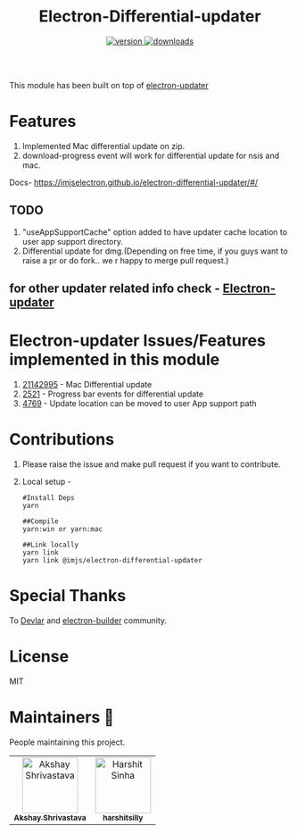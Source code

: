 <h1 align="center">Electron-Differential-updater</h1>

<p align="center">
<a href="https://npmjs.org/package/@imjs/electron-differential-updater">
<img src="https://img.shields.io/npm/v/@imjs/electron-differential-updater.svg" alt="version">
</a>

<a href="https://npmjs.org/package/@imjs/electron-differential-updater">
<img src="https://img.shields.io/npm/dm/@imjs/electron-differential-updater.svg" alt="downloads">
</a>
</p>

<br>
<br>

This module has been built on top of [electron-updater](https://github.com/electron-userland/electron-builder/tree/master/packages/electron-updater)

# Features

1. Implemented Mac differential update on zip.
2. download-progress event will work for differential update for nsis and mac.

Docs- https://imjselectron.github.io/electron-differential-updater/#/

## TODO

1. "useAppSupportCache" option added to have updater cache location to user app support directory.
2. Differential update for dmg.(Depending on free time, if you guys want to raise a pr or do fork.. we r happy to merge pull request.)

## for other updater related info check - [Electron-updater](https://github.com/electron-userland/electron-builder/tree/master/packages/electron-updater)

# Electron-updater Issues/Features implemented in this module

1.  [2114](https://github.com/electron-userland/electron-builder/issues/2114)[2995](https://github.com/electron-userland/electron-builder/issues/2995) - Mac Differential update
2.  [2521](https://github.com/electron-userland/electron-builder/issues/2521) - Progress bar events for differential update
3.  [4769](https://github.com/electron-userland/electron-builder/issues/4769) - Update location can be moved to user App support path

# Contributions

1. Please raise the issue and make pull request if you want to contribute.
2. Local setup -

   ```
   #Install Deps
   yarn

   ##Compile
   yarn:win or yarn:mac

   ##Link locally
   yarn link
   yarn link @imjs/electron-differential-updater
   ```

# Special Thanks

To [Devlar](https://github.com/develar) and [electron-builder](https://github.com/electron-userland/electron-builder) community.

# License

MIT

# Maintainers 🚀

People maintaining this project.

<!-- prettier-ignore -->
<table>
  <tr>
    <td align="center"><a href="https://github.com/akshay-shrivastava"><img src="https://avatars0.githubusercontent.com/u/26062438?s=460&v=4" width="100px;" alt="Akshay Shrivastava"/><br /><sub><b>Akshay Shrivastava</b></sub></a></td>
     <td align="center"><a href="https://github.com/harshitsilly"><img src="https://avatars1.githubusercontent.com/u/9112946?s=460&v=4" width="100px;" alt="Harshit Sinha"/><br /><sub><b>harshitsilly</b></sub></a></td>
  </tr>
</table>
